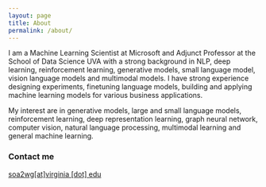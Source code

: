 ```yaml
---
layout: page
title: About
permalink: /about/
---
```


I am a Machine Learning Scientist at Microsoft and Adjunct Professor at the School of Data Science UVA with a strong background in NLP, deep learning, reinforcement learning, generative models, small language model, vision language models and multimodal models. I have strong experience designing experiments, finetuning language models, building and applying machine learning models for various business applications.

My interest are in generative models, large and small language models, reinforcement learning, deep representation learning, graph neural network, computer vision, natural language processing, multimodal learning and general machine learning.

### Contact me
[soa2wg[at]virginia [dot] edu](mailto:soa2wg[at]virginia[dot]edu)
